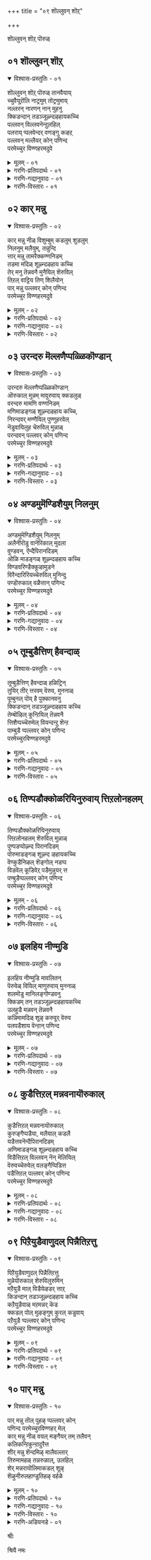 +++
title = "०९ शॊल्लुवन् शॊऱ्"

+++

शॊल्लुवन् शॊऱ् पॊरुळ्


## ०१ शॊल्लुवन् शॊऱ्

<details open><summary>विश्वास-प्रस्तुतिः - ०१</summary>

शॊल्लुवन् शॊऱ् पॊरुळ् तानवैयाय्  
च्चुवैयूऱॊलि नाट्रमुम् तोट्रमुमाय्  
नल्लरन् नारणन् नान् मुहनु  
क्किडन्दान् तडञ्जूऴ्न्दऴहायकच्चि  
पल्लवन् विल्लवनॆन्ऱुलहिल्  
पलराय् प्पलवेन्दर् वणङ्गु कऴऱ्  
पल्लवन् मल्लैयर् कोन् पणिन्द  
परमेच्चुर विण्णहरमदुवे
</details>

<details><summary>मूलम् - ०१</summary>

शॊल्लुवन् शॊऱ् पॊरुळ् तानवैयाय्  
च्चुवैयूऱॊलि नाट्रमुम् तोट्रमुमाय्  
नल्लरन् नारणन् नान् मुहनु  
क्किडन्दान् तडञ्जूऴ्न्दऴहायकच्चि  
पल्लवन् विल्लवनॆन्ऱुलहिल्  
पलराय् प्पलवेन्दर् वणङ्गु कऴऱ्  
पल्लवन् मल्लैयर् कोन् पणिन्द  
परमेच्चुर विण्णहरमदुवे
</details>

<details><summary>गरणि-प्रतिपदार्थः - ०१</summary>

शॊल्लुवन्=आडुव, शॊल्=मातुगळू, पॊरुळ् अवै=अवक्कॆ आधारवाद वस्तुगळू, तान् आय्=ताने आगि, शुवै=रसवू, ऊऱु=स्पर्शवू, ऒलि=शब्दवू, नाट्रमुम्=गन्धवू, तोट्रमुम् आय्=रूपवू आगि, नल्=श्रेष्ठवाद, अरन्=हरनू, नान् मुहनुक्कू=नाल्मुखनिगू, इडम्=आधारनागि, तान्=तानु, तडम्=विस्तारवाद तटाकगळिन्द, शूऴ्न्द=सुत्तुवरिदिरुव, अऴहाय कच्चि=सुन्दरवाद कञ्चियल्लि, पल्लवन्=पल्लवनु, विल्लवन्=बिल्लवनु\(विल्लवनु\) ऎन्ऱु=ऎन्दु, उलहिल्=लोकदल्लि, पलर् आय्=हलवराद, \(हलवु हॆसरुगळुळ्ळ\),पलवेन्दर्=अनेक राजरु, वणङ्गु=ऎरगुव, कऴल् पल्लवन्=पादपल्लवनॆनिसिद, मल्लैयर् कोन्=मलैनाडिन\(जनर\)ऒडॆयनु, पणिन्द=सेवॆमाडिद, परमेच्चुर=परमेश्वरन, विण्णहरम् अदुवे=विण्णहरम् क्षेत्रवुअदे.
</details>

<details><summary>गरणि-गद्यानुवादः - ०१</summary>

आडुव मातुगळू अवक्कॆ अन्वयवाद वस्तु ताने आगि, रसवू स्पर्शवू, शब्दवू,गन्धवू, रूपवू आगि श्रेष्ठवाद हरनिगू नान्मुखनिगू आधारनागि तानु विस्तारवाद तटाकगळिन्द सुत्तुवरिदिरुव सुन्दरवाद कञ्चियल्लि पल्लव विल्लव ऎन्दुलोकदल्लि हलवारु हॆसरुगळुळ्ळ अनेक राजरु ऎरगुव पादपल्लवनॆनिसिद मल्लैनाडिन ऒडॆयनु सेवॆमाडिद परमेश्वरन विण्णहरम् ऎम्ब क्षेत्रवु अदे.\(१\)
</details>

<details><summary>गरणि-विस्तारः - ०१</summary>

“आडुव मातुगळू अवक्कॆ अन्वयवाद वस्तुगळू ताने आगि”- बळकॆय ऎल्ल बगॆ शब्दगळन्नू ऒळगॊण्ड वाङ्मयवन्नु “मातु” ऎन्नलागिदॆ. इदरल्लि ऎरडुबगॆय मातुगळु कूडिकॊण्डिवॆ. प्रकृतियल्लिरुव वस्तुगळन्नु कुरितु हेळुवुदु ऒन्दु बगॆय “मातु”. अवु लोकदल्लिरुव सकल सामान्य शब्दगळु. वेद,वेदाङ्गगळु, शास्त्रादिगळु, हेळुव “मन्त्र”गळु मत्तु अवुगळ अर्थगळू “मातु”. ई मातु भगवत्सम्बन्धवाद आध्यात्मिकवाद विशेषवाद मातु. भगवन्तनु ताने सृष्टिय ऎल्ला विविधवस्तुगळागि, अवुगळ अन्तरात्मनागि इरुवुदरिन्द, सृष्टिय सामान्यवाद यावुदन्नु हेळिदरू, भगवन्तनन्ने कुरितु एनन्नु हेळिदरू-आ मातॆल्लवू भगवन्तनॆ. हीगॆ, भगवन्तनु “मातू”हौदु; आ मातन्नु अन्वयिसुव वस्तुवू हौदु.

कण्णु,किवि,मूगु,नालगॆ,चर्म-गळु ज्ञानेन्द्रियगळु. शब्द,स्पर्श,रूप,रस,गन्ध-इवु इन्द्रिय विषयगळु, ऎन्दरॆ इन्द्रियार्थगळु. इन्द्रियगळिन्द अनुभविसतक्कवु इवे. भगवन्तनु ई इन्द्रियार्थगळागिद्दानॆ.

जगत्तन्नु \(सृष्टियन्नु\)पडॆयुववनु चतुर्मुखब्रह्मनु. अदन्नु कडॆयल्लि लयगॊळिसुववनु हरनु. आद सृष्टियन्नु सलहुववनु विष्णु. ई मूरुरूपगळन्नु बेरॆबेरॆ ऎम्बन्तॆ पडॆदु अवुगळ मूलक मूरुकार्यगळन्नु तप्पदॆ नडॆयुवन्तॆ माडुववनु ऒब्बने भगवन्त. त्रिमूर्तिस्वरूपनू, कार्यनिर्वाहकनू अवने.

इन्थ समर्थनाद सर्वेश्वरनाद स्वामियु ईग भक्तकोटियन्नु अनुग्रहिसुवुदक्कागि कञ्चियल्लि विण्णहरम् ऎम्ब क्षेत्रदल्लि सुन्दरवाद अर्चास्वरूपियागि नॆलसिद्दानॆ. अवनन्नु अल्लिगॆ होगि सन्दर्शिसि, सेवॆमाडि, कृतार्थरादवरु अनेकानेक मन्दि राजरुगळु. अवर हागॆये “नीनू होगि, भगवन्तन पादपल्लवगळिगॆरगि, अवन अनुग्रहक्कॆ पात्रनागु” ऎन्नुत्तारॆ आऴ्वाररु.
</details>


## ०२ कार् मन्नु

<details open><summary>विश्वास-प्रस्तुतिः - ०२</summary>

कार् मन्नु नीळ् विशुम्बुम् कडलुम् शुडलुम्  
निलनुम् मलैयुम्, तन्नुन्दि  
त्तार् मन्नु तामरैक्कण्णनिडम्  
तडमा मदिळ् शूऴ्न्दऴहाय कच्चि  
तेर् मनु तॆन्नवनै मुनैयिल् शॆरुविल्  
तिऱल् वाट्टिय तिण् शिलैयोन्  
पार् मन्नु पल्लवर् कोन् पणिन्द  
परमेच्चुर विण्णहरमदुवे
</details>

<details><summary>मूलम् - ०२</summary>

कार् मन्नु नीळ् विशुम्बुम् कडलुम् शुडलुम्  
निलनुम् मलैयुम्, तन्नुन्दि  
त्तार् मन्नु तामरैक्कण्णनिडम्  
तडमा मदिळ् शूऴ्न्दऴहाय कच्चि  
तेर् मनु तॆन्नवनै मुनैयिल् शॆरुविल्  
तिऱल् वाट्टिय तिण् शिलैयोन्  
पार् मन्नु पल्लवर् कोन् पणिन्द  
परमेच्चुर विण्णहरमदुवे
</details>

<details><summary>गरणि-प्रतिपदार्थः - ०२</summary>

कार्=कार्मुगिलु, मन्नु=आश्रयिसुव, नीळ् विशुम्बुम्=विस्तारवाद आकाशवन्नू, कडलुम्=सप्तसागरगळन्नू, शुडलुम्=सूर्यचन्द्रादिगळन्नू, निलनुम्=भूमियन्नू, मलैयुम्=सप्तकुलपर्वतगळन्नू, तज्न् उन्दितार् मन्नु=तन्न नाभिकमलवन्नु आश्रयिसुवन्तॆ माडिद, तामरैकण्णन्-तावरॆयन्तॆ सॊबगिन कण्णिन स्वामिय, इडम्=स्थळवॆन्दरॆ, तडम्=तटाकगळिन्दलू, मामदिळ्=दॊड्ड कोटॆगोडॆगळिन्दलू, शूऴ्न्दु=सुत्तुवरियल्पट्टिरुव, अऴहाय=सुन्दरवाद, कच्चि=कञ्चियल्लि, तेर् मन्नु=महारथनॆनिसिद, तॆन्नवनै=दक्षिणद राजनन्नु, मुनैयिल्=युद्धरङ्गदल्लि, शॆरुविल्=बिल्लिन होराटदल्लि, तिऱल्=अवन पराक्रमवन्नु, वाट्टिय=नाशपडिसिद, तिण्=समर्थवाद, शिलैयोन्=बिल्लाळाद, पार् मन्नु-भूलोकदल्लि नॆलसिद, पल्लवर कोन्=पल्लवर राजनु, पणिन्द=सेवॆमाडिद, परमेच्चुर=परमेश्वरन, विण्णहरम् अदुवे=विण्णहरम् क्षेत्र ऎम्बुदे.
</details>

<details><summary>गरणि-गद्यानुवादः - ०२</summary>

कार्मुगिलु आश्रयिसुव विस्तारवाद आकाशवन्नू, कडलुगळन्नू सूर्यचन्द्रादि ज्योतिगळन्नू,भूमियन्नू, कुलपर्वतगळन्नू तन्न नाभीकमलवन्नु आश्रयिसुवन्तॆ माडिद तावरॆयन्तॆ सॊबगिन कण्णिन स्वामियु नॆलसिरुव स्थळवॆन्दरॆ, तटाकगळिन्दलू ऎत्तरवाद कोटॆयिन्दलू सुत्तुवरिदिरुव सुन्दरवाद कञ्चियल्लि महारथनॆनिसिद तॆङ्कणराजनन्नु युद्धकळदल्लि बिल्लिन होराटदल्लि अवन पराक्रमवन्नु नाशपडिसिद समर्थवाद बिल्लाळाद, भूलोकदल्लि नॆलसिद, पल्लवर राजनु सेवॆमाडिद, परमेश्वरन “विण्णहरं”क्षेत्र ऎम्बुदे.\(२\)
</details>

<details><summary>गरणि-विस्तारः - ०२</summary>

भगवन्तन दिव्यस्वरूपवॆन्थाद्दु ऎन्दु अरितुकॊळ्ळलु साध्यवादीते? मॊदलु, अवन नाभीप्रदेशद विस्तारवन्नु आळवन्नु, स्थळावकाशवन्नु अरितुकॊळ्ळलु यत्निसोण. कार्मुगिलु दट्टवागि कूडिकॊळ्ळुवुदु आकाशदल्लि. कडलुगळु भूमिय बहुभागवन्नु तुम्बिकॊळ्ळुवुवु. कुलपर्वतगळॆन्दु प्रसिद्धि पडॆदिरुव पर्वतगळु ऎत्तरदल्लि,विस्तारदल्लि, गात्रदल्लि अळतॆगॆ बरदष्टुदॊड्डवु. इन्नु भूमि मुन्ताद ग्रहगळु,सूर्य,चन्द्र, तारॆगळु- इवुगळॆल्लवू अळतॆयल्लि ऒन्दन्नॊन्दु मीरिसतक्कवु.

आऴ्वाररु हेळुत्तारॆ- मेलॆहेळिद अळतॆगॆ सुलभवागि निलुकदवुगळॆन्दु तिळियुव ऎल्ल वस्तुगळू भगवन्तन नाभीप्रदेशवॊन्दरल्लिये अडकवागि बिडबल्लवु. ऎन्द बळिक, आ विराट् पुरुषन पूर्णस्वरूप इन्नु हेगिरबेकु\! अवन कण्णिन सॊबगन्नु वर्णिसोणवे? सुन्दरवाद

तावरॆहूविन दळद माटवू, वैशाल्यवू, सॊबगू,बण्णवू, आकर्षणॆयू अदरल्लिदॆ\! परमपुरुषन दिव्यसौन्दर्यवॆष्टॆन्दु ऊहिसि तिळिदुकॊळ्ळबहुदल्लवे?

सामान्यवाद ऊहॆगू ऎणीकॆगू निलुकद आ भगवन्तने ईग कञ्चियल्लि विण्णरहम् क्षेत्रदल्लि ऎल्लर कण्मनगळन्नू तणिसुवन्थ दिव्यसुन्दरनाद अर्चामूर्तियागि मॆरॆयुत्तिद्दानॆ, तॆङ्कण महारथनॆन्दु प्रसिद्धनागिद्द तॆङ्कणेश्वरनाद रावणासुरनन्नु, युद्धकळदल्लि ऎदुरिसि, बिल्लिन होराटदल्लि अवनन्नु सोलिसि सदॆबडिद अप्रतिमबिल्लाळॆनिसिद “श्रीरामावतारिये अवनु\! दक्षिणभारतद सुप्रसिद्ध वीरनॆनिसिद पल्लवराजनु अवनडिगळिगॆ ऎरगुत्तिद्दनॆम्ब हिरिमॆयुळ्ळवनु अवनु\! अवनु नॆलसिरुव दिव्यक्षेत्रक्कॆ होगि, अवनन्नु कण्तुम्ब कण्डु, अवन दिव्यपादगळिगॆरगि, अवन कृपॆगॆ पात्ररागबेकु.
</details>


## ०३ उरन्दरु मॆल्लणैप्पळ्ळिकॊण्डान्

<details open><summary>विश्वास-प्रस्तुतिः - ०३</summary>

उरन्दरु मॆल्लणैप्पळ्ळिकॊण्डान्  
ऒरुकाल् मुन्नम् मावुरुवाय् क्कडलुळ्  
वरन्दरु मामणि वण्णनिडम्  
मणिमाडङ्गळ् शूऴ्न्दऴहाय कच्चि,  
निरन्दवर् मण्णैयिल् पुण्णुहरवेल्  
नॆडुवायिलुह चॆरुविल् मुन्नाळ्  
परन्दवन् पल्लवर् कोन् पणिन्द  
परमेच्चुर विण्णहरमदुवे
</details>

<details><summary>मूलम् - ०३</summary>

उरन्दरु मॆल्लणैप्पळ्ळिकॊण्डान्  
ऒरुकाल् मुन्नम् मावुरुवाय् क्कडलुळ्  
वरन्दरु मामणि वण्णनिडम्  
मणिमाडङ्गळ् शूऴ्न्दऴहाय कच्चि,  
निरन्दवर् मण्णैयिल् पुण्णुहरवेल्  
नॆडुवायिलुह चॆरुविल् मुन्नाळ्  
परन्दवन् पल्लवर् कोन् पणिन्द  
परमेच्चुर विण्णहरमदुवे
</details>

<details><summary>गरणि-प्रतिपदार्थः - ०३</summary>

मुन्नम्=हिन्दॆ, ऒरुकाल्=ऒन्दु सल, मा उरु आय्=महा विलक्षणवाद रूपवन्नु तळॆदु, कडलुळ्=कडलल्लि, उरम् तरु=बलिष्ठवाद, मॆल्=मॆत्तनॆय, अणै=हासुगॆयल्लि, पळ्ळिकॊण्डान्=पवडिसिदवनू, वरम् तरु=वरवन्नु नीडुवन्थ, मामणिवण्णन्=श्रॆष्ठवाद इन्द्रनीलमणिवण्णनू, नॆलसिरुव, इडम्=क्षेत्रवॆन्दरॆ, मणिमाडङ्गळ्= रत्नमयवाद महडिमनॆगळिन्द, शूऴ्न्दु=सुत्तुवरिदु, अऴहाय=सुन्दरवाद, कच्चि=कञ्चियल्लि, मण्णैयिल्=मण्णैक्षेत्रदल्लि, निरन्दवर्=नॆरॆद शत्रुगळ, पुण्=मांसद देहवन्नु, नुहर्=नुग्गि नुसुळुव, वेल्=वेलायुधद, नॆडुवायिल्=तीक्ष्णवाद बायल्लि, उह=सिक्किबीळुवन्थ, \(हर्षिसुवन्थ\), शॆरुविल्=युद्धकळदल्लि, मुन्नाळ्=ऒन्दु कालदल्लि, परन्दवन्=व्यापिसिदवनाद, पल्लवर् कोन्=पल्लवर राजनु, पणिन्द=सेवॆमाडिद, परमेच्चुर=परमेश्वरन, विण्णहरम् अदुवे=विण्णहरम् क्षेत्रवॆम्बुदु अदे.
</details>

<details><summary>गरणि-गद्यानुवादः - ०३</summary>

हिन्दॆ, ऒन्दु कालदल्लि महाविलक्षणवाद रूपवन्नु तळॆदु, कडलल्लि बलिष्ठवाद मॆत्तनॆय हासुगॆयल्लि पवडिसिदवनू, वरवन्नु नीडुवन्थ श्रेष्ठवाद इन्द्रनीलमणिय बण्णदवनू नॆलसिरुव क्षेत्रवॆन्दरॆ, रत्नमयवाद महडिमनॆगळिन्द सुत्तुवरिदिरुव सुन्दरवाद कञ्चियल्लि, मण्णैक्षेत्रदल्लि नॆरॆद शत्रुगळ मांसद देहदल्लि नुग्गिनुसुळुव वेलायुधद तीक्ष्णवाद बायल्लि सिक्किबीळुवन्थ युद्धकळदल्लि, हिन्दॆ ऒन्दु कालदल्लि व्यापिसिदवनाद पल्लवराजनु सेवॆ माडिद परमेश्वर विण्णहरम् क्षेत्रवॆम्बुदे अदु.\(३\)
</details>

<details><summary>गरणि-विस्तारः - ०३</summary>

पाल्गडलल्लि साविर हॆडॆगळ शेषनन्नु हासुगॆयागि माडिकॊण्डु, साक्षात् श्रीदेवियिन्दले नित्यसेवॆयन्नु स्वीकरिसुत्ता, निर्लिप्तनागि पवडिसिरुववनु श्रीमन्नारायणनु. बेडिद वरगळन्नु नीडुववनु “वरद”नु- कञ्चियल्लि नॆलसिरुव वरदराजस्वामि. बण्णदल्लि अनर्घवाद इन्द्रनीलमणियन्नु मीरिसुवन्थ आकर्षक सुन्दरनु. ऎन्थ क्रूरिये आदरू ऎष्टे पराक्रमिये आदरू, अवन कृपॆगॆ पात्रनादनॆन्दरॆ, अवनु परम साधुवागि, अनन्यभक्तनागि बाळुवुदरल्लि सन्देहविल्ल.
</details>


## ०४ अण्डमुमॆण्डिशैयुम् निलनुम्

<details open><summary>विश्वास-प्रस्तुतिः - ०४</summary>

अण्डमुमॆण्डिशैयुम् निलनुम्  
अलैनीरॊडु वानॆरिकाल् मुदला  
वुण्डवन्, ऎन्दैपिरानदिडम्  
ऒळि माडङ्गळ् शूऴ्न्दऴहाय कच्चि  
विण्डवरिण्डैक्कूऴामुडने  
विरैन्दारिरियच्चॆरुविल् मुनिन्दु  
पण्डॊरुकाल् वळैत्तान् पणिन्द  
परमेच्चुर विण्णहरमदुवे
</details>

<details><summary>मूलम् - ०४</summary>

अण्डमुमॆण्डिशैयुम् निलनुम्  
अलैनीरॊडु वानॆरिकाल् मुदला  
वुण्डवन्, ऎन्दैपिरानदिडम्  
ऒळि माडङ्गळ् शूऴ्न्दऴहाय कच्चि  
विण्डवरिण्डैक्कूऴामुडने  
विरैन्दारिरियच्चॆरुविल् मुनिन्दु  
पण्डॊरुकाल् वळैत्तान् पणिन्द  
परमेच्चुर विण्णहरमदुवे
</details>

<details><summary>गरणि-प्रतिपदार्थः - ०४</summary>

अण्डमुम्=ब्रह्माण्डवन्नू, ऎण् दिशैयुम्=ऎण्टु दिक्कुगळन्नू, निलनुम्=भूमियन्नू, अलै नीरॊडु=कडलुगळॊडनॆ, वान्=आकाशवन्नु, ऎरि=अग्नियन्नू, काल्=वायुवन्नू, मुदला=इवे मॊदलाद इतर ऎल्ल वस्तुगळन्नू, उण्डवन्=उण्डवनाद, ऎन्दै=नन्न, पिरानदु=स्वामियदु, इडम्=नॆलसिरुव क्षेत्रवॆन्दरॆ, ऒळि=प्रकाशपूर्णवाद, माडङ्गळ्=महडिमनॆगळिन्द, शूऴ्न्दु=सुत्तुवरिदु, अऴहाय=सॊबगिन, कच्चि=कञ्चियल्लि, पण्डु=हिन्दॆ, ऒरुकाल्=ऒन्दु सल, शॆरुविल्=युद्धकळदल्लि, विरैन्दार्=होराडलु आसक्तराद, विण्डवर्=शत्रुगळ, इण्डै=गुम्पुगळ

कुऴाम् उडने=कूटगळॊडनॆ इरिय-चॆदरि होगुवन्तॆ, मुनिन्दु=कडुकोपगॊण्डु, वळैत्तान्=बिल्लन्नु बग्गिसिदवनु\(पल्लव राजनु\) पणिन्द=सेवॆमाडिद, परमेच्चुर=परमेश्वरन, विण्णहरम् अदुवे=विण्णहरम् क्षेत्रवे अदु.
</details>

<details><summary>गरणि-गद्यानुवादः - ०४</summary>

ब्रह्माण्डवन्नू ऎण्टु दिक्कुगळन्नू भूमियन्नू कडलुगळॊडनॆ बानु,बॆङ्कि,गाळि मॊदलाद इतर ऎल्ल वस्तुगळन्नू उण्डवनाद नन्न स्वामियु नॆलसिरुव क्षेत्रवॆन्दरॆ, प्रकाशपूर्णवाद महडिमनॆगळिन्द सुत्तुवरिद सॊबगिन कञ्चियल्लि, हिन्दॆ ऒन्दु कालदल्लि युद्धकळदल्लि होराडलु आसक्तराद शत्रुगळ गुम्पुगळ कूटगळॊडनॆ ऎल्लवू चॆदरिहोगुवन्तॆ कडुकोपगॊण्डु बिल्लन्नु बग्गिसिद पल्लवराजनु सेवॆ माडिद परमेश्वरन विण्णहरम् ऎम्ब क्षेत्रवे अदु.\(४\)
</details>

<details><summary>गरणि-विस्तारः - ०४</summary>

सर्वेश्वरन लयकालद भयानकवाद प्रचण्ड सामर्थ्यवन्नु इल्लि आऴ्वाररु नॆनपिगॆ तरुत्तारॆ.सृष्टियागिरुव इडिय ब्रह्माण्डवन्नू, ऎण्टु दिक्कुगळन्नू, कडलुगळन्नू, पञ्चभूतगळन्नू, मत्तु सृष्टिय इतर ऎल्ल वस्तुगळन्नू ऒन्दे गुक्किगॆ नुङ्गिबिट्टवनु स्वामि\! अवने ईग विण्णहरम् क्षेत्रदल्लि कृपाळुवागि नॆलसिरुववनु\!
</details>


## ०५ तूम्बुडैत्तिण् हैवन्दाळ्

<details open><summary>विश्वास-प्रस्तुतिः - ०५</summary>

तूम्बुडैत्तिण् हैवन्दाळ् हळिट्रिन्  
तुयिर् तीर् त्तरवम् वॆरुव, मुननाळ्  
पूम्बुनल् पॊय् है पुक्कानवनु  
क्किडन्दान् तडञ्जूऴ्न्दऴहाय कच्चि  
तेम्बॊऴिल् कुन्ऱियिल् तॆन्नवनै  
त्तिशैप्पच्चॆरुमेल् वियन्दन्ऱु शॆन्ऱ  
पाम्बुडै प्पल्लवर् कोन् पणिन्द  
परमेच्चुरविण्णहरमदुवे
</details>

<details><summary>मूलम् - ०५</summary>

तूम्बुडैत्तिण् हैवन्दाळ् हळिट्रिन्  
तुयिर् तीर् त्तरवम् वॆरुव, मुननाळ्  
पूम्बुनल् पॊय् है पुक्कानवनु  
क्किडन्दान् तडञ्जूऴ्न्दऴहाय कच्चि  
तेम्बॊऴिल् कुन्ऱियिल् तॆन्नवनै  
त्तिशैप्पच्चॆरुमेल् वियन्दन्ऱु शॆन्ऱ  
पाम्बुडै प्पल्लवर् कोन् पणिन्द  
परमेच्चुरविण्णहरमदुवे
</details>

<details><summary>गरणि-प्रतिपदार्थः - ०५</summary>

तूम्बु उडै=रन्ध्रविरुव, तिण् कै=बलवाद कैयुळ्ळ\(सॊण्डिलिन\) वल् ताळ्=बलिष्ठवाद कालुगळुळ्ळ, कळिट्रिन्=आनॆय, तुयिर्=दुःखवन्नु, तीर् त्त=तीरिसिद\(कळॆद\)वनू,अरवम्=सर्पवु, वॆरुव=भयपडुवन्तॆ, मुन्नाळ्=हिन्दॆ ऒन्दु कालदल्लि, पूम्बुनल् पॊय् है=हूविन तोपिनल्लिरुव मडुवनु, पुक्कान्=हॊक्कवनू आद, अवनुक्कू=अवनिगॆ\(भगवन्तनिगॆ\), इडम् तान्=वासस्थळवे ऎन्दरॆ, तडम्=तटाकगळिन्द, शूऴ्न्दु=सुत्तुवरिदु

अऴहाय-सॊबगिन, कच्चि=कञ्चियल्लि, तेम् पॊऴिल्=तम्पाद तोपुगळिन्दलू, कुन्ऱु=बॆट्टगळिन्दलू, ऎयिल्=कोटॆगळिन्दलू, कूडिद, तॆन्नवनै=तॆङ्कण राजन, तिशैप्प=बुद्धि भ्रमिसुवन्तॆ, शॆरुमेल्=युद्धरङ्गदल्लि, अन्ऱु=अन्दु, वियन्दु=दिट्टवागि\(आशॆयिन्द\), शॆन्ऱ=होद, पाम्बु उडै=सर्पध्वजनाद, पल्लवर् कोन्=पल्लवर राजनु, पणिन्द=सेवॆमाडिद, परमेच्चुर=परमेश्वरन, विण्णहरम् अदुवे=विण्णहरम् ऎम्ब क्षेत्रवु अदे.
</details>

<details><summary>गरणि-गद्यानुवादः - ०५</summary>

रन्ध्रविरुव बलिष्ठवाद कैयन्नू बलवाद कालुगळन्नू उळ्ळ आनॆय दुःखवन्नु कळॆदवनू, सर्पवु नडुगुवन्तॆ, हिन्दॆ ऒन्दु सल, हूविन तोपिन नडुवण मडुवन्नु हॊक्कवनू आदवन वासस्थळवॆन्दरॆ, तटाकगळिन्द सुत्तुवरिद सुन्दरवाद कञ्चियल्लि तम्पाद तोपुगळिन्दलू बॆट्टगळिन्दलू कोटॆगळिन्दलू कूडिद तॆङ्कण राजन बुद्धिभ्रमिसुवन्तॆ युद्धरङ्गदल्लि अन्दु, आशॆयिन्दनुग्गिहोद सर्पध्वजनाद पल्लवराजनु सेवॆसल्लिसिद परमेश्वरन विण्णहरम् ऎम्ब क्षेत्रवु अदे.\(५\)
</details>

<details><summary>गरणि-विस्तारः - ०५</summary>

ई पाशुरदल्लि भगवन्तन ऎरडु कृपाकार्यगळन्नु आऴ्वाररु स्मरिसिकॊळ्ळुत्तारॆ- मॊदलनॆयदु, काडिन नडुवॆ सरोवरदल्लि मॊसळॆय बायिगॆ सिक्किबिद्द गजेन्द्रनु भगवन्तनल्लि अनन्यवागि शरणुहॊक्काग, अवन बळिगॆ धाविसि अवन आपत्तन्नु निवारिसिद्दु. ऎरडनॆयदु तम्पाद सुन्दरवाद मडुविनल्लि सेरिकॊण्डु, अल्लिगॆयारू बरदन्तॆ माडिद्द काळीय सर्पद गर्ववन्नु अडगिसि, अदन्नु अनुग्रहिसिद्दु. आ कृपाळुवाद भगवन्तने ईग कञ्चिय विण्णहरम् क्षेत्रदल्लि भक्तर उद्धारक्कागि नॆलसिरुवुदु.
</details>


## ०६ तिण्पडौक्कोळरियिनुरुवाय् त्तिऱलोनहलम्

<details open><summary>विश्वास-प्रस्तुतिः - ०६</summary>

तिण्पडौक्कोळरियिनुरुवाय्  
त्तिऱलोनहलम् शॆरुविल् मुन्नाळ्  
पुण्पडप्पोऴ्न्द पिरानदिडम्  
पॊरुमाडङ्गळ् शूऴ्न्द ऴहायकच्चि  
वॆण्कुडैनिऴल् शॆङ्गोल् नडप्प  
विडवॆल् कूडिवेऱ् पडैमुन्नुयर् त्त  
पण्बुडैप्पल्लवर् कोन् पणिन्द  
परमेच्चुर विण्णहरमदुवे
</details>

<details><summary>मूलम् - ०६</summary>

तिण्पडौक्कोळरियिनुरुवाय्  
त्तिऱलोनहलम् शॆरुविल् मुन्नाळ्  
पुण्पडप्पोऴ्न्द पिरानदिडम्  
पॊरुमाडङ्गळ् शूऴ्न्द ऴहायकच्चि  
वॆण्कुडैनिऴल् शॆङ्गोल् नडप्प  
विडवॆल् कूडिवेऱ् पडैमुन्नुयर् त्त  
पण्बुडैप्पल्लवर् कोन् पणिन्द  
परमेच्चुर विण्णहरमदुवे
</details>

<details><summary>गरणि-प्रतिपदार्थः - ०६</summary>

तिण्पडै=तीक्ष्णवाद आयुधवुळ्ळ, कोळ्=अमित पराक्रमियाद, अरियिन्=नरसिंहन, उरु आय्=रूपियागि, तिऱलोन्=महाबलिष्ठनादवन, अहलम्=ऎदॆयन्नु, शॆरुविल्=युद्धकळदल्लि, मुन्नाळ्=हिन्दॆ ऒन्दु सल, पुण्पड=हुण्णुहुण्णागुवन्तॆ

पोऴ्न्द=सीळिद, पिरानदु=स्वामियदाद, इडम्=वासस्थळवॆन्दरॆ, पॊरु=स्पर्धिसुव, माडङ्गळ्=महडिमनॆगळु, शूऴ्न्द=सुत्तुवरिद, अऴहाय=सुन्दरवाद, कच्चि=कञ्चियल्लि, वॆण् कुडै=बिळिय कॊडॆय, निऴल्=नॆरळल्लि, शॆङ्गोल्=दाजदण्डवन्नु, नडप्प=नडसुव, विडम् वॆल्कॊडि=सर्पद विजय ध्वजवुळ्ळ, वेल्पडै=वेलायुधवुळ्ळ, मुन् उयर् त्त=तन्न पडॆयन्नु मुन्दॆ नुग्गिसुव, पण्बु उडै=नीतिवन्तनाद, पल्लवर् पल्लवर् कोन्=पल्लवर राजनु, पणिन्द=सेवॆमाडिद, परमेच्चुर=परमेश्वरन, विण्णहरम् अदुवे=विण्णहरम् ऎम्ब क्षेत्रवु अदे.
</details>

<details><summary>गरणि-गद्यानुवादः - ०६</summary>

तीक्ष्णवाद आयुधवुळ्ळ अमित पराक्रमियाद नरसिंहरूपियागि, महाबलिष्ठनादवन ऎदॆयन्नु युद्धकळदल्लि, हिन्दॆ ऒन्दुसल, हुण्णुहुण्णागुवन्तॆ सीळिद स्वामिय वासस्थळवॆन्दरॆ, परस्पर स्पर्धिसुवन्तॆ इरुव महडिमनॆगळिन्द सुत्तुवरिदिरुव कञ्चियल्लि बिळियकॊडॆय नॆरळल्लि राजदण्डवन्नु नडसुव सर्पलाञ्छनद विजयध्वजवुळ्ळ, वेलायुधधारियाद, तन्न सेनॆयन्नु मुन्नुग्गिसुव नीतिवन्तनाद पल्लवराजनु सेवॆसल्लिसिद परमेश्वरन विण्णहरम् ऎम्ब क्षेत्रवु अदे.\(६\)
</details>

<details><summary>गरणि-विस्तारः - ०६</summary>

ई पाशुरदल्लि आऴ्वाररु नरसिंहावतारद हिरिमॆयन्नु स्मरिसिकॊळ्ळुत्तारॆ. अदन्नुविवरिसिरुव रीतियल्लि स्वल्प व्यत्यासकण्डुबरुत्तदॆ. नरसिंहस्वामिगॆ तीक्ष्णवाद आयुधवॆन्दरॆ अवन कै उगुरुगळे. अवनु हिरण्यकशिपुवन्नु ऎदुरिसिद्दु आ राक्षसन अरमनॆयल्लि. अल्लि उक्किन कम्बदल्लि उद्भविसि, हॊसलिन मेलॆ कुळितु, तन्न तॊडॆयमेलॆये हाकिकॊण्डु, नॆलक्कॆ सोकिसदन्तॆ, तन्न हरितवाद कै उगुरुगळिन्द अवन ऎदॆयन्नु हॊट्टॆयन्नु बगॆदुसीळि, अवनन्नु कॊन्दद्दु.इदे स्वामिय “पोर्कळ”-युद्धरङ्गवॆन्दु आऴ्वारर अभिप्रायविरबेकु ऎन्निसुत्तदॆ.

पाशुरद ऎरडनॆय भागवॆल्ल नीति,सामर्थ्य,दक्षतॆगळिन्द कूडिद उत्तम आडळित नडसिद पल्लवराजन भक्तिसेवॆगळ कॊडुगॆये ई विण्णहरम् क्षेत्रवॆन्दु अदर हिरिमॆगॆ मीसलु.
</details>


## ०७ इलहिय नीण्मुडि

<details open><summary>विश्वास-प्रस्तुतिः - ०७</summary>

इलहिय नीण्मुडि मावलितन्  
पॆरुवेळ् वियिल् माणुरुवाय् मुननाळ्  
शलमॊडु मानिलङ्गॊण्डवनु  
क्किडम् तन् तडञ्जूऴ्न्दऴहायकच्चि  
उलहुडै मन्नवन् तॆन्नवनै  
कन्निमामदिळ् शूऴ् करुवूर् वॆरुव  
पलपडैशाय वॆन्ऱान् पणिन्द  
परमेच्चुर विण्णहरमदुवे
</details>

<details><summary>मूलम् - ०७</summary>

इलहिय नीण्मुडि मावलितन्  
पॆरुवेळ् वियिल् माणुरुवाय् मुननाळ्  
शलमॊडु मानिलङ्गॊण्डवनु  
क्किडम् तन् तडञ्जूऴ्न्दऴहायकच्चि  
उलहुडै मन्नवन् तॆन्नवनै  
कन्निमामदिळ् शूऴ् करुवूर् वॆरुव  
पलपडैशाय वॆन्ऱान् पणिन्द  
परमेच्चुर विण्णहरमदुवे
</details>

<details><summary>गरणि-प्रतिपदार्थः - ०७</summary>

इलहिय=हॊळॆयुत्तिरुव, नीळ्मुडि=उन्नतवाद किरीटवन्नुळ्ळ,मावलितन्=बलि चक्रवर्तिय, पॆरु=दॊड्ड, वेळियिल्=यागदल्लि, माण् उरु आय्=ब्रह्मचारिय रूपतळॆदु, मुन्नाळ्=हिन्दॆ ऒन्दु सल, शलमॊडु=वञ्चनॆयिन्द, मा निलम्=ई लोकवन्नॆल्ला, कॊण्डवन्=अळॆदुकॊण्डवन, इडम् तान्=स्थळवॆन्दरॆ, तडम्=तटाकगळिन्द, शूऴ्न्द=सुत्तुवरिदिरुव, अऴहाय=सॊबगिन, कच्चि=कञ्चियल्लि, उलहु उडै=लोकगळन्नु आळुव, मन्नवन्=राजनाद, तॆन्नवनै=तॆङ्कण राजनन्नु, कन्नि=शाश्वतवाद, मा मदिळ्=दॊड्डकोटॆगळिन्द, शूऴ्-सुत्तुवरिद, कुरुवूर्=कुरुवूरु नगरवु, वॆरुव=नडुगुवन्तॆ, पल पडै शाय=अनेक सैन्यवु अळियुवन्तॆ, वॆन्ऱान्=गॆद्दवनु, पणिन्द=सेवॆमाडिद, परमेच्चुर=परमेश्वरन, विण्णहरम् अदुवे=विण्णहरम् ऎम्ब क्षेत्रवु अदे.
</details>

<details><summary>गरणि-गद्यानुवादः - ०७</summary>

हॊळॆयुत्तिरुव उन्नतवाद किरीटवन्नुळ्ळ बलिचक्रवर्तिय दॊड्ड यागदल्लि ब्रह्मचारिय रूपतळॆदु, हिन्दॆ ऒन्दु सल वञ्चनॆयिन्द ई लोकवन्नॆल्ला अळॆदुकॊण्डवन स्थळवॆन्दरॆ, तटाकगळिन्द सुत्तुवरिद सॊबगिन कञ्चियल्लि, लोकगळन्नाळुव राजनाद तॆङ्कणराजनन्नू अवन शाश्वतवाद दॊड्डकोटॆगळिन्द सुत्तुवरिद कुरुवूरु नगरवू नडुगुवन्तॆ, अवन अनेक सैन्यवु अळियुवन्तॆ गॆद्दवनु सेवॆसल्लिसिद परमेश्वरन विण्णहरम् ऎम्ब क्षेत्रवे.\(७\)
</details>

<details><summary>गरणि-विस्तारः - ०७</summary>

ई पाशुरदल्लि आऴ्वाररु भगवन्तन वामनावतारवन्नु नॆनपु माडिकॊळ्ळुत्तारॆ- महाकॊडुगैयवनाद बलिचक्रवर्तिय दॊड्ड याग शालॆगॆ कुब्जनाद ब्रह्मचारियागि बन्दु, भगवन्तनु तन्न पुट्ट मूरुहॆज्जॆगळष्टु मात्रवे नॆलतनगॆ बेकॆन्दु याचिसिदनु. “अष्टे स्वल्प नॆल साके? केळु, इन्नू हॆच्चागि कॊडुत्तेनॆ”ऎम्ब बलिचक्रवर्ति. दानवन्नु पडॆद कूडले वामन वटुवु वामननागलिल्ल, त्रिविक्रमनागि बॆळॆद\! ऎन्थ “वञ्चनॆ” इदु\! एतक्कागि ई “वञ्चनॆ?” बलिचक्रवर्तियन्नु अनुग्रहिसुवुदक्कागि अल्लवे? हागॆये, भक्तरन्नु अनुग्रहिसुवुदक्कागि भगवन्तनु ईग विण्णहरम् क्षेत्रदल्लि नॆलसिरुवुदु.

पाशुरद उत्तरार्धदल्लि पल्लवराज, पाण्ड्यराजर हिरिमॆ, पराक्रम, वैर,सोलुगॆलुवु इत्यादिगळ विषय. बलाढ्यनाद पाण्ड्यनन्नु सोलिसि महासमर्थनॆनिसिकॊण्डरू सह पल्लवनु तन्न भक्तिय सेवॆ सल्लिसिद्दु विण्णहरम् क्षेत्रदल्लि ऎम्बुदु अदर श्रेष्ठतॆ\!
</details>


## ०८ कुडैत्तिऱल् मन्नवनायॊरुकाल्

<details open><summary>विश्वास-प्रस्तुतिः - ०८</summary>

कुडैत्तिऱल् मन्नवनायॊरुकाल्  
कुरुङ्गैप्पडैया, मलैयाल् कडलै  
यडैत्तवनॆन्दैपिरानदिडम्  
अणिमाडङ्गळ् शूऴ्न्दऴहाय कच्चि  
विडैत्तिऱल् विल्लवन् नॆन् मॆलियिल्  
वॆरुवच्चॆरुवेल् वलङ्गैप्पिडित्त  
पडैत्तिऱल् पल्लवर् कोन् पणिन्द  
परमेच्चुर विण्णहरमदुवे
</details>

<details><summary>मूलम् - ०८</summary>

कुडैत्तिऱल् मन्नवनायॊरुकाल्  
कुरुङ्गैप्पडैया, मलैयाल् कडलै  
यडैत्तवनॆन्दैपिरानदिडम्  
अणिमाडङ्गळ् शूऴ्न्दऴहाय कच्चि  
विडैत्तिऱल् विल्लवन् नॆन् मॆलियिल्  
वॆरुवच्चॆरुवेल् वलङ्गैप्पिडित्त  
पडैत्तिऱल् पल्लवर् कोन् पणिन्द  
परमेच्चुर विण्णहरमदुवे
</details>

<details><summary>गरणि-प्रतिपदार्थः - ०८</summary>

कुडै=श्वेतच्छत्रवन्नू, तिऱल्=अमित पराक्रमवन्नू पडॆद, मन्नवन् आय्=चक्रवर्तिय ज्येष्ठ पुत्रनागि, ऒरुकाल्=हिन्दॆ ऒन्दु कालदल्लि, कुरङ्गै=वानररन्नु, पडैया=सैन्यवन्नागि माडिकॊण्डु, मलैयाल्=बॆट्टगळिन्द, कडलि=कडलन्नु, अडैत्तवन्=बन्धिसिदवनाद, ऎन्दै पिरानदु=ननन् स्वामिय, इडम्=स्थळवॆन्दरॆ, अणि=सज्जुगॊण्ड, माडङ्गळ्=महडिमनॆगळु, शूऴ्न्द=सुत्तुवरिदिरुव, अऴहाय=सॊबगिन, कच्चि=कञ्चियल्लि, विडै=वृषभगळ\(आनॆगळ\), तिऱल्=सामर्थ्यवुळ्ळ, विल्लवन्=बिल्लाळॆन्दु हॆसरान्त, नॆन् मॆलियिल्=नॆन् मॆलि ऎम्ब नगरदल्लिन अरसनु, वॆरुव=नडुगुवन्तॆ, शॆरु=युद्धरङ्गदल्लि, वेल्=वेलायुधवन्नु, वलम् कैपिडित्त=बलगैयल्लि हिडिदु सज्जागिरुव, पडैतिऱल्=सेनाबलवुळ्ळ, पल्लवर् कोन्=पल्लवर राजनु, पणिन्द=सेवॆमाडिद, परमेच्चुर=परमेश्वरन, विण्णहरम् अदुवे=विण्णहरम् ऎम्ब क्षेत्रवु अदे.
</details>

<details><summary>गरणि-गद्यानुवादः - ०८</summary>

हिन्दॆ ऒन्दु कालदल्लि, श्वेतच्छत्रवन्नू अमितपराक्रमवन्नू पडॆद चक्रवर्तिय ज्येष्ठपुत्रनागि, वानर सैन्यदॊडनॆ बॆट्टगळिन्द कडलन्नु बन्धिसिदवनाद नन्न स्वामिय स्थळवॆन्दरॆ, सज्जुगॊण्ड महडिमनॆगळिन्द सुत्तुवरिद सुन्दरवाद कञ्चियल्लि, वृषभ मत्तु आनॆगळ सामर्थ्यवुळ्ळ बिल्लाळॆन्दुहॆसरान्त नॆन् मॆलि नगरद अरसनु नडुगुवन्तॆ, युद्धरङ्गदल्लि वेलायुधवन्नु बलगैयल्लि हिडिदु सज्जागिरुव सेनाबलवुळ्ळ पल्लवराजनु सेवॆसल्लिसिद परमेश्वरन “विण्णहरम्” ऎम्ब क्षेत्र अदे.\(८\)
</details>

<details><summary>गरणि-विस्तारः - ०८</summary>

ई पाशुरद मॊदल अर्धदल्लि भगवन्तन श्रीरामावतारद ऒन्दु विशिष्टवाद अपरूपवाद, सामर्थ्यवन्नु आऴ्वाररु नॆनपिगॆ तरुत्तारॆ. हिन्दॆ दशरथ चक्रवर्तिय हिरियमगनागि जनिसि, श्वेतच्छत्रदडिय सिंहासनदल्लि कुळितु, स्वतःअ चक्रवर्तिय अधिकारवन्नु नडसुवुदक्कॆ बदलागि, अदन्ने बिट्टुकॊट्टु, दक्षिण समुद्रद दडदल्लि निन्तु, वानरसैन्यद सहायदिन्द दॊड्डदॊड्ड बॆट्टगळन्ने बळसिकॊण्डु, अलॆगळिन्द तुम्बिद कडलिगॆ अड्डलागि अगाधवाद सेतुवॆयन्नु कट्टिद हिरिमॆ श्रीरामनदु\!

पाशुरद उळिद भागदल्लि पल्लवराजन बलपराक्रमगळ जॊतॆगॆ अवन भक्तिसेवॆगळिगॆ हॆसराद विण्णहरम् क्षेत्रवॆन्दु विवरिसलागिदॆ. ई क्षेत्रदल्लॊइ ईग भगवन्तनु अर्चावतारियागि भक्तरन्नु उद्धरिसुवुदक्कागि नॆलसिद्दानॆ ऎन्दु आऴ्वाररु हेळुत्तारॆ.
</details>


## ०९ पिऱैयुडैवाणुदल् पिन्नैतिऱत्तु

<details open><summary>विश्वास-प्रस्तुतिः - ०९</summary>

पिऱैयुडैवाणुदल् पिन्नैतिऱत्तु  
मुन्नेयॊरुकाल् शॆरुविलुरुमिन्  
मऱैयुडै माल् विडैयेऴडर् त्ताऱ्  
किडन्दान् तडञ्जूऴ्न्दऴहाय कच्चि  
कऱैयुडैवाळ् मऱमन्नर् कॆड  
क्कडल् पोल् मुऴङ्गुम् कुरल् कडुवाय्  
पऱैयुडै प्पल्लवर् कोन् पणिन्द  
परमेच्चुर विण्णहरमदुवे
</details>

<details><summary>मूलम् - ०९</summary>

पिऱैयुडैवाणुदल् पिन्नैतिऱत्तु  
मुन्नेयॊरुकाल् शॆरुविलुरुमिन्  
मऱैयुडै माल् विडैयेऴडर् त्ताऱ्  
किडन्दान् तडञ्जूऴ्न्दऴहाय कच्चि  
कऱैयुडैवाळ् मऱमन्नर् कॆड  
क्कडल् पोल् मुऴङ्गुम् कुरल् कडुवाय्  
पऱैयुडै प्पल्लवर् कोन् पणिन्द  
परमेच्चुर विण्णहरमदुवे
</details>

<details><summary>गरणि-प्रतिपदार्थः - ०९</summary>

मुन्ने ऒरुकाल्=हिन्दॆ ऒन्दु कालदल्लि, पिऱै वाळ् उडैनुदल्=चन्द्रनन्तॆ तेजस्सिनिन्द तुम्बिद, पिन्नैतिऱत्तु=नप्पिन्नै देविगोस्करवागि, शॆरुविल्=युद्धकळदल्लि, उरुमिन्=भयङ्करवागि घर्जिसुत्तिरुव, मऱै उडै=ऎदुरिसि बरुत्तिरुव, माल् विडै एऴ्=दॊड्ड वृषभगळु एळन्नु, अडैत्ताऱ् कु=अडगिसिदवनिगॆ, इडम् तान्=स्थळवॆम्बुदे, तडम्=तटाकगळिन्द, शूऴ्न्द=सुत्तुवरिदिरुव, अऴहाय=सुन्दरवाद, कच्चि=कञ्चियल्लिकऱै उडैवाळ्=रक्तद करॆयॊडनॆये बाळुव, मऱम्=द्वेषिसुव,मन्नर्=राजरुगळु, कॆड=नाशवागुवन्तॆ, कडल् पोल् मुऴङ्गुम्=कडलिनन्तॆ मॊळगुव, कुरल्=शब्दवन्नुण्टुमाडुव, कडुवाय् पऱै उडै=बलुदॊड्ड हरॆयन्नुळ्ळ, पल्लवर् कोन्=पल्लवर राजनु, पणिन्द=सेवॆमाडिद, परमेच्चुर=परमेश्वरन, विण्णहरम् अदुवे=विण्णहरम् ऎम्ब क्षेत्रवु अदे.
</details>

<details><summary>गरणि-गद्यानुवादः - ०९</summary>

हिन्दॆ ऒन्दु कालदल्लि बालचन्द्रनन्तॆ तेजस्सिनिन्द तुम्बिद नप्पिन्नैदेविगोस्करवागि, युद्धकळदल्लि भयङ्करवागि घर्जिसुत्ता ऎदुरिसि बरुत्तिरुव दॊड्डदॊड्ड एळु वृषभगळन्नु अडगिसिदवनिगॆ स्थळवॆन्दरॆ, तटाकगळिन्द सुत्तुवरिद सुन्दरवाद कञ्चियल्लि, रक्तद करॆयॊडनॆये बाळुव द्वेषिसुव राजरॆल्ल नाशवागुवन्तॆ शब्दमाडुव कडलिनन्तॆ मॊळगुव बलुदॊड्ड हरॆगळन्नुळ्ळ पल्लवराजनु सेवॆसल्लिसिद परमेश्वरन विण्णहरम् ऎम्ब क्षेत्रवु अदे.\(९\)
</details>

<details><summary>गरणि-विस्तारः - ०९</summary>

ई पाशुरदल्लि भगवन्तन कृष्णावतारद विशिष्टसामर्थ्यवॊन्दन्नु आऴ्वाररु स्मरिसिकॊळ्ळुत्तारॆ. गोवळर कुलदल्लि परमसुन्दरियॆनिसिकॊण्डवळु नप्पिन्नैदेवि. अवळन्नु मदुवॆयागलु, अवळिगॆन्दु फणवागिट्टिद्द एळु वृषभगळन्नु ऒब्बने ऎदुरिसि कट्टिहाकबेकागित्तु. श्रीकृष्णनिगल्लदॆ इतररिगॆ यारिगू इदु साध्यवागद्दु. भयङ्करवागि घर्जिसुत्ता आ एळुवृषभगळू ऒट्टिगॆ कृष्णनमेलॆ ऎरगिदाग, अवुगळन्नु अवनॊब्बने ऎदुरिसि अडगिसिद समर्थनॆनिसिकॊण्डवनु कृष्ण\!

वृषभगळ भयङ्करवाद घर्जनॆयन्तॆये, अलॆगळिन्द तुम्बि कलकिद कडलिन मॊळगुविकॆयन्तॆये, दॊड्डदॊड्ड हरॆवाद्यगळन्नु बारिसुत्ता युद्धकळदल्लि शत्रुगळ दिट्टतनवन्नु सदॆबडियुव कॆच्चु पल्लवराजनदु. अवनु भक्तिसेवॆगळन्नु सल्लिसिद प्रसिद्धवाद स्थळवॆम्बुदे विण्णहरम् क्षेत्र.
</details>


## १० पार् मन्नु

<details open><summary>विश्वास-प्रस्तुतिः - १०</summary>

पार् मन्नु तॊल् पुहऴ् प्पल्लवर् कोन्  
पणिन्द परमेच्चुरविण्णहर् मेल्  
कार् मन्नु नीळ् वयल् मङ्गैयर् तम् तलैवन्  
कलिकन्ऱिकुन्ऱादुरैत्त  
शीर् मन्नु शॆन्दमिऴ् मालैवल्लार्  
तिरुमामहळ् तन्नरुळाल्, उलहिल्  
शेर् मन्नरायॊलिमाकडल् शूऴ्  
शॆऴुनीरुलहाण्डुतिहऴ् वर्हळे
</details>

<details><summary>मूलम् - १०</summary>

पार् मन्नु तॊल् पुहऴ् प्पल्लवर् कोन्  
पणिन्द परमेच्चुरविण्णहर् मेल्  
कार् मन्नु नीळ् वयल् मङ्गैयर् तम् तलैवन्  
कलिकन्ऱिकुन्ऱादुरैत्त  
शीर् मन्नु शॆन्दमिऴ् मालैवल्लार्  
तिरुमामहळ् तन्नरुळाल्, उलहिल्  
शेर् मन्नरायॊलिमाकडल् शूऴ्  
शॆऴुनीरुलहाण्डुतिहऴ् वर्हळे
</details>

<details><summary>गरणि-प्रतिपदार्थः - १०</summary>

पार्=भूमियल्लि, मन्नु=शाश्वतवागि, तॊल्=पुरातनवाद, पुहऴ्=कीर्तियन्नुळ्ळ, पल्लवर् कोन्-पल्लवर राजनु, पणिन्द=सेवॆ माडिद, परमेच्चुर विण्णहर् मेल्=परमेश्वर विण्णहर् क्षेत्रवन्नु कुरितु, कार् मन्नु=कार्मुगिलु शाश्वतवागिरुव, नीळ्=ऎत्तरवाद\(विस्तारवाद\), वयल्=बयलन्नुळ्ळ, गद्दॆगळन्नुळ्ळ, मङ्गैयर् तम्=मङ्गैजनर, तलैवन्=ऒडॆयनाद, कलिकन्ऱि=कलिध्वंसियु, कुन्ऱादु=कॊरतॆयिल्लदन्तॆ, उरैत्त=हेळिद, शीर् मन्नु=सम्पद्भरितवाद, शॆम् तमिऴ्=सुन्दरवाद तमिळिन, मालै=पाशुरमालॆयन्नु, वल्लार्=तिळिदुकॊण्डवरु,बल्लवरु

तिरुमामहळ् तन्=महामहिमळाद श्रीदेविय, अरुळाल्=कृपॆयिन्द, उलहिल्=लोकदल्लि, तेर् मन्नर् आय्=रथिकराद राजरागि, ऒलि मा कडल् शूऴ्-अब्बरिसुव महाकडलिनिन्द सुत्तुवरिदु, शॆऴुनीर्=परिशुद्धवाद स्वभावदिन्द कूडिद, उलहु आण्डु=लोकदल्लि आळ्विकॆ नडसि, तिहऴ् वर् हळे=बॆळगुववरे आगुत्तारॆ.
</details>

<details><summary>गरणि-गद्यानुवादः - १०</summary>

भूमियल्लि शाश्वतवागि पुरातनवाद कीर्तियन्नुळ्ळ पल्लवराजनु सेवॆसल्लिसिद परमेश्वर विण्णहरक्षेत्रवन्नु कुरितु कार्मुगिलु शाश्वतवागिरुव\(आश्रयिसिरुव\) विस्तारवाद बयलु गद्दॆगळन्नुळ्ळ मङ्गैजनर ऒडॆयनाद कलिध्वंसियु कॊरतॆयिल्लदन्तॆ हेळिद सम्पद्भरितवाद सुन्दरवाद तमिळिन पाशुरमालॆयन्नु बल्लवरु महामहिमळाद श्रीदेविय कृपॆयिन्द लोकदल्लि रथिकराद राजरागि, अब्बरिसुव महाकडलिनिन्द सुत्तुवरिद परिशुद्धवाद स्वभावद लोकवन्नु आळुत्ता बॆळगुववरे आगुत्तारॆ.\(१०\)
</details>

<details><summary>गरणि-विस्तारः - १०</summary>

परमेश्वर विण्णहर क्षेत्रदल्लि नॆलसिरुव आश्रितवत्सलनाद स्वामिय विषयवन्नू आ स्वामियन्नु आश्रयिसि सेवॆमाडिद कीर्तिवन्तनाद पल्लवराजन विषयवन्नू विवरिसि हेळिरुव ई तिरुमॊऴियन्नु बहळ सुन्दरवाद अच्चुकट्टाद शुद्धवाद दोषरहितवाद तमिळिनल्लि रचिसलागिदॆ. इदन्नु चॆन्नागि अरितुकॊण्डवरु ऒडनॆये लक्ष्मीकटाक्षक्कॆ पात्ररागुत्तारॆ. आ मातायिय अनुग्रहदिन्द अवरु इहलोकदल्लि राजाधिराजरु पडॆयलाऎअद सुखसन्तोषगळन्नु अनुभविसुत्तारॆ. अवर कीर्ति ई लोकदल्लि नॆलसि बॆळगुत्तदॆ. अनन्तर अवरु परमपदवासिगळागि, अल्लि शाश्वतवाद सेवानन्दवन्नु अनुभविसुत्ता कीर्तिवन्तरागुत्तारॆ. इदु ई तिरुमॊऴिगॆ फलश्रुति.
</details>

<details><summary>गरणि-अडियनडे - ०१</summary>

शॊल्लु, कार्, उरम्, अण्डमुम्, तूम्बु, तिण् इलहिय, कुडै, पिऱै, कार्, \(मञ्जाडु\)
</details>

श्रीः

श्रियै नमः